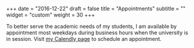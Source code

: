 +++
date = "2016-12-22"
draft = false
title = "Appointments"
subtitle = ""
widget = "custom"
weight = 30
+++

To better serve the academic needs of my students, I am available by appointment most weekdays during business hours when the university is in session. Visit <a href="http://calendly.com/reaser"><i class="fa fa-calendar" aria-hidden="true"></i> my Calendly page</a> to schedule an appointment.
